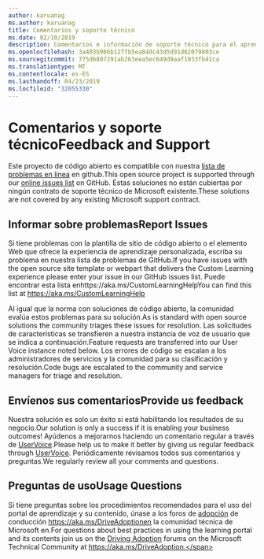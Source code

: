 ```yaml
---
author: karuanag
ms.author: karuanag
title: Comentarios y soporte técnico
ms.date: 02/10/2019
description: Comentarios e información de soporte técnico para el aprendizaje personalizado de Office 365
ms.openlocfilehash: 3a403b986b127fb5ea84dc43d5d91d62079803ce
ms.sourcegitcommit: 775d6807291ab263eea5ec649d9aaf1933fb41ca
ms.translationtype: MT
ms.contentlocale: es-ES
ms.lasthandoff: 04/23/2019
ms.locfileid: "32055330"
---
```

# <a name="feedback-and-support"></a><span data-ttu-id="a1338-103">Comentarios y soporte técnico</span><span class="sxs-lookup"><span data-stu-id="a1338-103">Feedback and Support</span></span>

<span data-ttu-id="a1338-104">Este proyecto de código abierto es compatible con nuestra [lista de problemas en línea](https://aka.ms/CustomLearningHelp) en github.</span><span class="sxs-lookup"><span data-stu-id="a1338-104">This open source project is supported through our [online issues list](https://aka.ms/CustomLearningHelp) on GitHub.</span></span> <span data-ttu-id="a1338-105">Estas soluciones no están cubiertas por ningún contrato de soporte técnico de Microsoft existente.</span><span class="sxs-lookup"><span data-stu-id="a1338-105">These solutions are not covered by any existing Microsoft support contract.</span></span>  

## <a name="report-issues"></a><span data-ttu-id="a1338-106">Informar sobre problemas</span><span class="sxs-lookup"><span data-stu-id="a1338-106">Report Issues</span></span>

<span data-ttu-id="a1338-107">Si tiene problemas con la plantilla de sitio de código abierto o el elemento Web que ofrece la experiencia de aprendizaje personalizada, escriba su problema en nuestra lista de problemas de GitHub.</span><span class="sxs-lookup"><span data-stu-id="a1338-107">If you have issues with the open source site template or webpart that delivers the Custom Learning experience please enter your issue in our GitHub issues list.</span></span>  <span data-ttu-id="a1338-108">Puede encontrar esta lista enhttps://aka.ms/CustomLearningHelp</span><span class="sxs-lookup"><span data-stu-id="a1338-108">You can find this list at https://aka.ms/CustomLearningHelp</span></span>  

<span data-ttu-id="a1338-109">Al igual que la norma con soluciones de código abierto, la comunidad evalúa estos problemas para su solución.</span><span class="sxs-lookup"><span data-stu-id="a1338-109">As is standard with open source solutions the community triages these issues for resolution.</span></span>  <span data-ttu-id="a1338-110">Las solicitudes de características se transfieren a nuestra instancia de voz de usuario que se indica a continuación.</span><span class="sxs-lookup"><span data-stu-id="a1338-110">Feature requests are transferred into our User Voice instance noted below.</span></span>  <span data-ttu-id="a1338-111">Los errores de código se escalan a los administradores de servicios y la comunidad para su clasificación y resolución.</span><span class="sxs-lookup"><span data-stu-id="a1338-111">Code bugs are escalated to the community and service managers for triage and resolution.</span></span>  

## <a name="provide-us-feedback"></a><span data-ttu-id="a1338-112">Envíenos sus comentarios</span><span class="sxs-lookup"><span data-stu-id="a1338-112">Provide us feedback</span></span>

<span data-ttu-id="a1338-113">Nuestra solución es solo un éxito si está habilitando los resultados de su negocio.</span><span class="sxs-lookup"><span data-stu-id="a1338-113">Our solution is only a success if it is enabling your business outcomes!</span></span>  <span data-ttu-id="a1338-114">Ayúdenos a mejorarnos haciendo un comentario regular a través de [UserVoice](https://microsoftteams.uservoice.com/forums/913429-learning-solutions).</span><span class="sxs-lookup"><span data-stu-id="a1338-114">Please help us to make it better by giving us regular feedback through  [UserVoice](https://microsoftteams.uservoice.com/forums/913429-learning-solutions).</span></span>  <span data-ttu-id="a1338-115">Periódicamente revisamos todos sus comentarios y preguntas.</span><span class="sxs-lookup"><span data-stu-id="a1338-115">We regularly review all your comments and questions.</span></span>

## <a name="usage-questions"></a><span data-ttu-id="a1338-116">Preguntas de uso</span><span class="sxs-lookup"><span data-stu-id="a1338-116">Usage Questions</span></span>

<span data-ttu-id="a1338-117">Si tiene preguntas sobre los procedimientos recomendados para el uso del portal de aprendizaje y su contenido, únase a los foros de [adopción](https://aka.ms/DriveAdoption) de conducción https://aka.ms/DriveAdoptionen la comunidad técnica de Microsoft en.</span><span class="sxs-lookup"><span data-stu-id="a1338-117">For questions about best practices in using the learning portal and its contents join us on the [Driving Adoption](https://aka.ms/DriveAdoption) forums on the Microsoft Technical Community at https://aka.ms/DriveAdoption.</span></span> 

